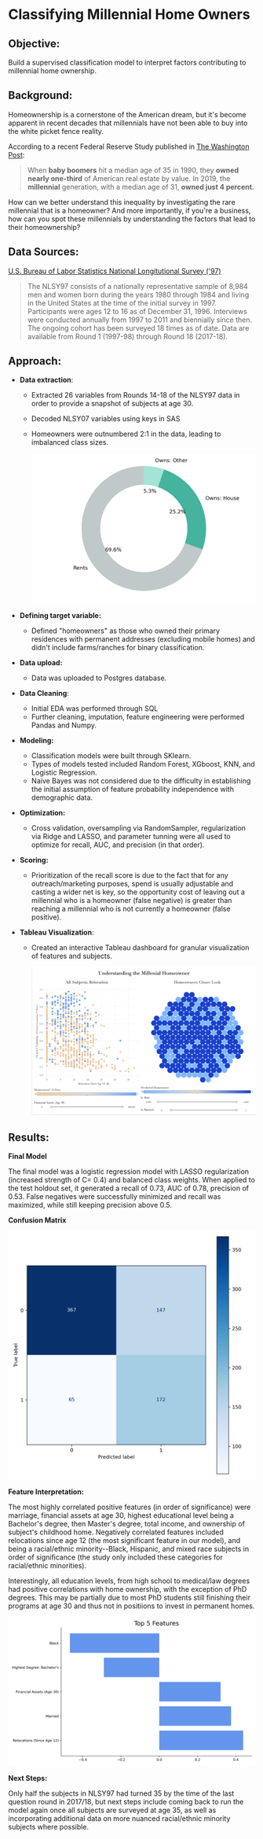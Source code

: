 # Classifying Millennial Home Owners

## Objective:

Build a supervised classification model to interpret factors contributing to millennial home ownership. 

## Background:

Homeownership is a cornerstone of the American dream, but it's become apparent in recent decades that millennials have not been able to buy into the white picket fence reality. 

According to a recent Federal Reserve Study published in [The Washington Post](https://www.washingtonpost.com/business/2020/01/20/millennials-share-us-housing-market-small-shrinking/):

> When **baby boomers** hit a median age of 35 in 1990, they **owned nearly one-third** of American real estate by value. In 2019, the **millennial** generation, with a median age of 31, **owned just 4 percent.**

How can we better understand this inequality by investigating the rare millennial that is a homeowner? And more importantly, if you're a business, how can you spot these millennials by understanding the factors that lead to their homeownership?

## Data Sources:

[U.S. Bureau of Labor Statistics National Longitutional Survey ('97)](https://www.bls.gov/nls/nlsy97.htm) 

> The NLSY97 consists of a nationally representative sample of 8,984 men and women born during the years 1980 through 1984 and living in the United States at the time of the initial survey in 1997. Participants were ages 12 to 16 as of December 31, 1996. Interviews were conducted annually from 1997 to 2011 and biennially since then. The ongoing cohort has been surveyed 18 times as of date. Data are available from Round 1 (1997-98) through Round 18 (2017-18).
>



## Approach: 

- **Data extraction**:

  - Extracted 26 variables from Rounds 14-18 of the NLSY97 data in order to provide a snapshot of subjects at age 30. 

  - Decoded NLSY07 variables using keys in SAS

  - Homeowners were outnumbered 2:1 in the data, leading to imbalanced class sizes. 

    ![](Visualizations/piechart.png)

- **Defining  target variable:** 

  - Defined "homeowners" as those who owned their primary residences with permanent addresses (excluding mobile homes) and didn't include farms/ranches for binary classification. 

- **Data upload:**

  - Data was uploaded to Postgres database.

- **Data Cleaning**:

  -  Initial EDA was performed through SQL
  -  Further cleaning, imputation, feature engineering were performed Pandas and Numpy. 

- **Modeling:**

  - Classification models were built through SKlearn. 
  - Types of models tested included Random Forest, XGboost, KNN, and Logistic Regression.
  - Naive Bayes was not considered due to the difficulty in establishing the initial assumption of feature probability independence with demographic data. 

- **Optimization:**

  - Cross validation, oversampling via RandomSampler, regularization via Ridge and LASSO, and parameter tunning were all used to optimize for recall, AUC, and precision (in that order). 

- **Scoring:**

  - Prioritization of the recall score is due to the fact that for any outreach/marketing purposes, spend is usually adjustable and casting a wider net is key, so the opportunity cost of leaving out a millennial who is a homeowner (false negative) is greater than reaching a millennial who is not currently a homeowner (false positive). 

- **Tableau Visualization**:

  - Created an interactive Tableau dashboard for granular visualization of features and subjects.

    ![](Visualizations/Tableau/tableau_dash.png)

## Results:

**Final Model** 

The final model was a logistic regression model with LASSO regularization (increased strength of C= 0.4) and balanced class weights. When applied to the test holdout set, it generated a recall of 0.73, AUC of 0.78, precision of 0.53.  False negatives were successfully minimized and recall was maximized, while still keeping precision above 0.5. 

**Confusion Matrix**

![](Visualizations/confusion_matrix.png)



**Feature Interpretation:**

The most highly correlated positive features (in order of significance) were marriage, financial assets at age 30, highest educational level being a Bachelor's degree, then Master's degree, total income, and ownership of subject's childhood home. Negatively correlated features included relocations since age 12 (the most significant feature in our model), and being a racial/ethnic minority--Black, Hispanic, and mixed race subjects in order of significance (the study only included these categories for racial/ethnic minorities). 

Interestingly, all education levels, from high school to medical/law degrees had positive correlations with home ownership, with the exception of PhD degrees. This may be partially due to most PhD students still finishing their programs at age 30 and thus not in positiions to invest in permanent homes. 

![](Visualizations/Top_5_features.png)

**Next Steps:**

Only half the subjects in NLSY97 had turned 35 by the time of the last question round in 2017/18, but next steps include coming back to run the model again once all subjects are surveyed at age 35, as well as  incorporating additional data on more nuanced racial/ethnic minority subjects where possible.



